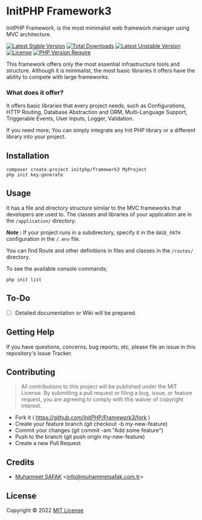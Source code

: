 # InitPHP Framework3

InitPHP Framework, is the most minimalist web framework manager using MVC architecture.

[![Latest Stable Version](http://poser.pugx.org/initphp/framework3/v)](https://packagist.org/packages/initphp/framework3) [![Total Downloads](http://poser.pugx.org/initphp/framework3/downloads)](https://packagist.org/packages/initphp/framework3) [![Latest Unstable Version](http://poser.pugx.org/initphp/framework3/v/unstable)](https://packagist.org/packages/initphp/framework3) [![License](http://poser.pugx.org/initphp/framework3/license)](https://packagist.org/packages/initphp/framework3) [![PHP Version Require](http://poser.pugx.org/initphp/framework3/require/php)](https://packagist.org/packages/initphp/framework3)

This framework offers only the most essential infrastructure tools and structure. Although it is minimalist, the most basic libraries it offers have the ability to compete with large frameworks.

### What does it offer?

It offers basic libraries that every project needs, such as Configurations, HTTP Routing, Database Abstraction and ORM, Multi-Language Support, Triggerable Events, User Inputs, Logger, Validation.

If you need more; You can simply integrate any Init PHP library or a different library into your project.

## Installation

```
composer create-project initphp/framework3 MyProject
php init key:generate
```

## Usage

It has a file and directory structure similar to the MVC frameworks that developers are used to. The classes and libraries of your application are in the `/application/` directory.

**_Note :_** If your project runs in a subdirectory, specify it in the `BASE_PATH` configuration in the `/.env` file.

You can find Route and other definitions in files and classes in the `/routes/` directory.

To see the available console commands;

```
php init list
```

## To-Do

-[ ] Detailed documentation or Wiki will be prepared.

## Getting Help

If you have questions, concerns, bug reports, etc, please file an issue in this repository's Issue Tracker.

## Contributing

> All contributions to this project will be published under the MIT License. By submitting a pull request or filing a bug, issue, or feature request, you are agreeing to comply with this waiver of copyright interest.

- Fork it ( https://github.com/InitPHP/Framework3/fork )
- Create your feature branch (git checkout -b my-new-feature)
- Commit your changes (git commit -am "Add some feature")
- Push to the branch (git push origin my-new-feature)
- Create a new Pull Request

## Credits

- [Muhammet ŞAFAK](https://www.muhammetsafak.com.tr) <<info@muhammetsafak.com.tr>>

## License

Copyright © 2022 [MIT License](./LICENSE)

